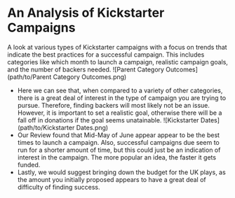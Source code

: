 # An Analysis of Kickstarter Campaigns
A look at various types of Kickstarter campaigns with a focus on trends that indicate the best practices for a successful campaign. This includes categories like which month to launch a campaign, realistic campaign goals, and the number of backers needed. 
![Parent Category Outcomes](path/to/Parent Category Outcomes.png)
* Here we can see that, when compared to a variety of other categories, there is a great deal of interest in the type of campaign you are trying to pursue. Therefore, finding backers will most likely not be an issue. However, it is important to set a realistic goal, otherwise there will be a fall off in donations if the goal seems unatainable.
![Kickstarter Dates](path/to/Kickstarter Dates.png)
* Our Review found that Mid-May of June appear appear to be the best times to launch a campaign. Also, successful campaigns due seem to run for a shorter amount of time, but this could just be an indication of interest in the campaign. The more popular an idea, the faster it gets funded.
* Lastly, we would suggest bringing down the budget for the UK plays, as the amount you initially proposed appears to have a great deal of difficulty of finding success.
